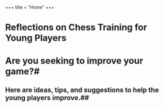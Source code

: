+++
title = "Home"
+++

# Reflections on Chess Training for Young Players #

# Are you seeking to improve your game?#

## Here are ideas, tips, and suggestions to help the young players improve.## 


